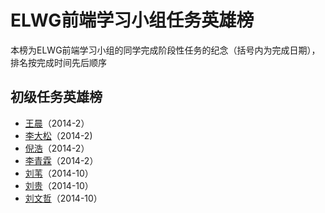ELWG前端学习小组任务英雄榜
=====

本榜为ELWG前端学习小组的同学完成阶段性任务的纪念（括号内为完成日期），排名按完成时间先后顺序

## 初级任务英雄榜

* [王晨](https://github.com/MrHowl)（2014-2）
* [李大松](https://github.com/lidasong)（2014-2)
* [倪浩](https://github.com/nhsprite)（2014-2）
* [李青霖](https://github.com/lihp2014)（2014-2）
* [刘苇](https://github.com/liuweifly)（2014-10）
* [刘贵](https://github.com/liugui)（2014-10）
* [刘文哲](https://github.com/NeoyeElf)（2014-10）

